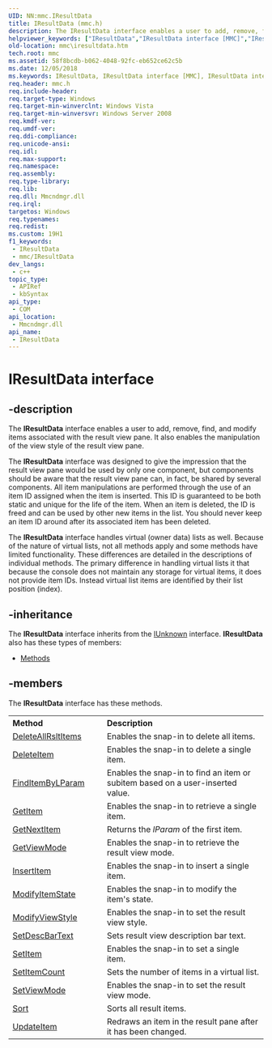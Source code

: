 ```yaml
---
UID: NN:mmc.IResultData
title: IResultData (mmc.h)
description: The IResultData interface enables a user to add, remove, find, and modify items associated with the result view pane. It also enables the manipulation of the view style of the result view pane.
helpviewer_keywords: ["IResultData","IResultData interface [MMC]","IResultData interface [MMC]","described","_slate_iresultdata","mmc.iresultdata","mmc/IResultData"]
old-location: mmc\iresultdata.htm
tech.root: mmc
ms.assetid: 58f8bcdb-b062-4048-92fc-eb652ce62c5b
ms.date: 12/05/2018
ms.keywords: IResultData, IResultData interface [MMC], IResultData interface [MMC],described, _slate_iresultdata, mmc.iresultdata, mmc/IResultData
req.header: mmc.h
req.include-header: 
req.target-type: Windows
req.target-min-winverclnt: Windows Vista
req.target-min-winversvr: Windows Server 2008
req.kmdf-ver: 
req.umdf-ver: 
req.ddi-compliance: 
req.unicode-ansi: 
req.idl: 
req.max-support: 
req.namespace: 
req.assembly: 
req.type-library: 
req.lib: 
req.dll: Mmcndmgr.dll
req.irql: 
targetos: Windows
req.typenames: 
req.redist: 
ms.custom: 19H1
f1_keywords:
 - IResultData
 - mmc/IResultData
dev_langs:
 - c++
topic_type:
 - APIRef
 - kbSyntax
api_type:
 - COM
api_location:
 - Mmcndmgr.dll
api_name:
 - IResultData
---
```


# IResultData interface


## -description

The 
<b>IResultData</b> interface enables a user to add, remove, find, and modify items associated with the result view pane. It also enables the manipulation of the view style of the result view pane.

The 
<b>IResultData</b> interface was designed to give the impression that the result view pane would be used by only one component, but components should be aware that the result view pane can, in fact, be shared by several components. All item manipulations are performed through the use of an item ID assigned when the item is inserted. This ID is guaranteed to be both static and unique for the life of the item. When an item is deleted, the ID is freed and can be used by other new items in the list. You should never keep an item ID around after its associated item has been deleted.

The 
<b>IResultData</b> interface handles virtual (owner data) lists as well. Because of the nature of virtual lists, not all methods apply and some methods have limited functionality. These differences are detailed in the descriptions of individual methods. The primary difference in handling virtual lists it that because the console does not maintain any storage for virtual items, it does not provide item IDs. Instead virtual list items are identified by their list position (index).

## -inheritance

The <b xmlns:loc="http://microsoft.com/wdcml/l10n">IResultData</b> interface inherits from the <a href="/windows/desktop/api/unknwn/nn-unknwn-iunknown">IUnknown</a> interface. <b>IResultData</b> also has these types of members:
<ul>
<li><a href="https://docs.microsoft.com/">Methods</a></li>
</ul>

## -members

The <b>IResultData</b> interface has these methods.
<table class="members" id="memberListMethods">
<tr>
<th align="left" width="37%">Method</th>
<th align="left" width="63%">Description</th>
</tr>
<tr data="declared;">
<td align="left" width="37%">
<a href="/windows/desktop/api/mmc/nf-mmc-iresultdata-deleteallrsltitems">DeleteAllRsltItems</a>
</td>
<td align="left" width="63%">
Enables the snap-in to delete all items.

</td>
</tr>
<tr data="declared;">
<td align="left" width="37%">
<a href="/windows/desktop/api/mmc/nf-mmc-iresultdata-deleteitem">DeleteItem</a>
</td>
<td align="left" width="63%">
Enables the snap-in to delete a single item.

</td>
</tr>
<tr data="declared;">
<td align="left" width="37%">
<a href="/windows/desktop/api/mmc/nf-mmc-iresultdata-finditembylparam">FindItemByLParam</a>
</td>
<td align="left" width="63%">
Enables the snap-in to find an item or subitem based on a user-inserted value.

</td>
</tr>
<tr data="declared;">
<td align="left" width="37%">
<a href="/windows/desktop/api/mmc/nf-mmc-iresultdata-getitem">GetItem</a>
</td>
<td align="left" width="63%">
Enables the snap-in to retrieve a single item.

</td>
</tr>
<tr data="declared;">
<td align="left" width="37%">
<a href="/windows/desktop/api/mmc/nf-mmc-iresultdata-getnextitem">GetNextItem</a>
</td>
<td align="left" width="63%">
Returns the <i>lParam</i> of the first item.

</td>
</tr>
<tr data="declared;">
<td align="left" width="37%">
<a href="/windows/desktop/api/mmc/nf-mmc-iresultdata-getviewmode">GetViewMode</a>
</td>
<td align="left" width="63%">
Enables the snap-in to retrieve the result view mode.

</td>
</tr>
<tr data="declared;">
<td align="left" width="37%">
<a href="/windows/desktop/api/mmc/nf-mmc-iresultdata-insertitem">InsertItem</a>
</td>
<td align="left" width="63%">
Enables the snap-in to insert a single item.

</td>
</tr>
<tr data="declared;">
<td align="left" width="37%">
<a href="/windows/desktop/api/mmc/nf-mmc-iresultdata-modifyitemstate">ModifyItemState</a>
</td>
<td align="left" width="63%">
Enables the snap-in to modify the item's state.

</td>
</tr>
<tr data="declared;">
<td align="left" width="37%">
<a href="/windows/desktop/api/mmc/nf-mmc-iresultdata-modifyviewstyle">ModifyViewStyle</a>
</td>
<td align="left" width="63%">
Enables the snap-in to set the result view style.

</td>
</tr>
<tr data="declared;">
<td align="left" width="37%">
<a href="/windows/desktop/api/mmc/nf-mmc-iresultdata-setdescbartext">SetDescBarText</a>
</td>
<td align="left" width="63%">
Sets result view description bar text.

</td>
</tr>
<tr data="declared;">
<td align="left" width="37%">
<a href="/windows/desktop/api/mmc/nf-mmc-iresultdata-setitem">SetItem</a>
</td>
<td align="left" width="63%">
Enables the snap-in to set a single item.

</td>
</tr>
<tr data="declared;">
<td align="left" width="37%">
<a href="/windows/desktop/api/mmc/nf-mmc-iresultdata-setitemcount">SetItemCount</a>
</td>
<td align="left" width="63%">
Sets the number of items in a virtual list.

</td>
</tr>
<tr data="declared;">
<td align="left" width="37%">
<a href="/windows/desktop/api/mmc/nf-mmc-iresultdata-setviewmode">SetViewMode</a>
</td>
<td align="left" width="63%">
Enables the snap-in to set the result view mode.

</td>
</tr>
<tr data="declared;">
<td align="left" width="37%">
<a href="/windows/desktop/api/mmc/nf-mmc-iresultdata-sort">Sort</a>
</td>
<td align="left" width="63%">
Sorts all result items.

</td>
</tr>
<tr data="declared;">
<td align="left" width="37%">
<a href="/windows/desktop/api/mmc/nf-mmc-iresultdata-updateitem">UpdateItem</a>
</td>
<td align="left" width="63%">
Redraws an item in the result pane after it has been changed.

</td>
</tr>
</table>